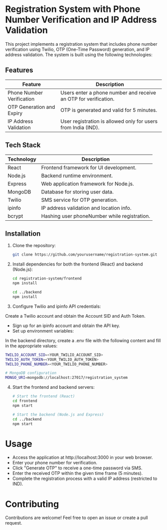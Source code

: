 # Registration System with Phone Number Verification and IP Address Validation

This project implements a registration system that includes phone number verification using Twilio, OTP (One-Time Password) generation, and IP address validation. The system is built using the following technologies:

## Features

| Feature                                     | Description                                                             |
|--------------------------------------------- |------------------------------------------------------------------------ |
| Phone Number Verification                   | Users enter a phone number and receive an OTP for verification.         |
| OTP Generation and Expiry                   | OTP is generated and valid for 5 minutes.                               |
| IP Address Validation                        | User registration is allowed only for users from India (IND).          |

## Tech Stack

| Technology    | Description                            |
|-------------- |----------------------------------------|
| React         | Frontend framework for UI development. |
| Node.js       | Backend runtime environment.          |
| Express       | Web application framework for Node.js. |
| MongoDB       | Database for storing user data.        |
| Twilio        | SMS service for OTP generation.        |
| ipinfo        | IP address validation and location info.|
| bcrypt        | Hashing user phoneNumber while registration. |

## Installation

1. Clone the repository:

   ```bash
   git clone https://github.com/yourusername/registration-system.git
   
2. Install dependencies for both the frontend (React) and backend (Node.js):
   ```bash  
   cd registration-system/frontend
   npm install

   cd ../backend
   npm install
   
3. Configure Twilio and ipinfo API credentials:

  Create a Twilio account and obtain the Account SID and Auth Token.
   - Sign up for an ipinfo account and obtain the API key.
   - Set up environment variables:

  In the backend directory, create a .env file with the following content and fill in the appropriate values:
   ```bash  
   TWILIO_ACCOUNT_SID=<YOUR_TWILIO_ACCOUNT_SID>
   TWILIO_AUTH_TOKEN=<YOUR_TWILIO_AUTH_TOKEN>
   TWILIO_PHONE_NUMBER=<YOUR_TWILIO_PHONE_NUMBER>

   # MongoDB configuration
   MONGO_URI=mongodb://localhost:27017/registration_system
```
4. Start the frontend and backend servers:
   ```bash
   # Start the frontend (React)
   cd frontend
   npm start

   # Start the backend (Node.js and Express)
   cd ../backend
   npm start

# Usage
- Access the application at http://localhost:3000 in your web browser.
- Enter your phone number for verification.
- Click "Generate OTP" to receive a one-time password via SMS.
- Enter the received OTP within the given time frame (5 minutes).
- Complete the registration process with a valid IP address (restricted to IND).

# Contributing
Contributions are welcome! Feel free to open an issue or create a pull request.




